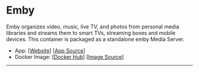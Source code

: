 # Emby

Emby organizes video, music, live TV, and photos from personal media libraries and streams them to smart TVs, streaming boxes and mobile devices. This container is packaged as a standalone emby Media Server.

- App: [[Website](https://emby.media/)] [[App Source](https://github.com/linuxserver/docker-emby)]
- Docker Image: [[Docker Hub](https://hub.docker.com/)] [[Image Source](https://hub.docker.com/r/linuxserver/emby)]

---